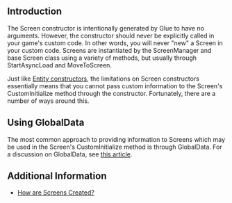 ## Introduction

The Screen constructor is intentionally generated by Glue to have no arguments. However, the constructor should never be explicitly called in your game's custom code. In other words, you will never "new" a Screen in your custom code. Screens are instantiated by the ScreenManager and base Screen class using a variety of methods, but usually through StartAsyncLoad and MoveToScreen.

Just like [Entity constructors](/frb/docs/index.php?title=Glue:Reference:Code:Entity_Constructor.md "Glue:Reference:Code:Entity Constructor"), the limitations on Screen constructors essentially means that you cannot pass custom information to the Screen's CustomInitialize method through the constructor. Fortunately, there are a number of ways around this.

## Using GlobalData

The most common approach to providing information to Screens which may be used in the Screen's CustomInitialize method is through GlobalData. For a discussion on GlobalData, see [this article](/frb/docs/index.php?title=Glue:Tutorials:Proper_Information_Access#GlobalData.md "Glue:Tutorials:Proper Information Access").

## Additional Information

-   [How are Screens Created?](/frb/docs/index.php?title=Glue:Reference:Code:Screen_Constructor:How_are_Screens_Created.md "Glue:Reference:Code:Screen Constructor:How are Screens Created")
